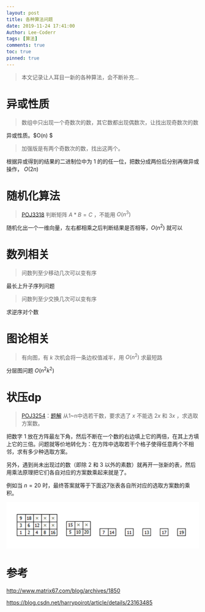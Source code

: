 ```yaml
---
layout: post
title: 各种算法问题
date: 2019-11-24 17:41:00
Author: Lee-Coderr
tags: [算法]
comments: true
toc: true
pinned: true
---
```


>本文记录让人耳目一新的各种算法，会不断补充...

# 异或性质

> 数组中只出现一个奇数次的数，其它数都出现偶数次，让找出现奇数次的数

异或性质。$O(n) $

> 加强版是有两个奇数次的数，找出这两个。

根据异或得到的结果的二进制位中为 $1$ 的的任一位，把数分成两份后分别再做异或操作， $O(2n)$ 

# 随机化算法

> [POJ3318](http://poj.org/problem?id=3318) 判断矩阵 $A*B=C$ ，不能用 $O(n^3)$ 

随机化出一个一维向量，左右都相乘之后判断结果是否相等，$O(n^2)$ 就可以

# 数列相关

> 问数列至少移动几次可以变有序

最长上升子序列问题

> 问数列至少交换几次可以变有序

求逆序对个数

# 图论相关

> 有向图，有 $k$ 次机会将一条边权值减半，用 $O(n^2)$ 求最短路

分层图问题 $O(n^2k^2)$ 

# 状压dp

> [POJ3254](http://poj.org/problem?id=3254)：[题解](https://blog.csdn.net/harrypoirot/article/details/23163485) 从1~n中选若干数，要求选了 $x$ 不能选 $2x$ 和 $3x$ ，求选取方案数。

把数字 $1$ 放在方阵最左下角，然后不断在一个数的右边填上它的两倍，在其上方填上它的三倍。问题就等价地转化为：在方阵中选取若干个格子使得任意两个不相邻，求有多少种选取方案。

另外，遇到尚未出现过的数（即除 $2$ 和 $3$ 以外的素数）就再开一张新的表，然后用乘法原理把它们各自对应的方案数乘起来就是了。

例如当 $n=20$ 时，最终答案就等于下面这7张表各自所对应的选取方案数的乘积。

<img src="..\images\2019-11-24T17_03_43.png" alt="2019-11-24T17_03_43" style="zoom:75%;" />

# 参考

http://www.matrix67.com/blog/archives/1850

https://blog.csdn.net/harrypoirot/article/details/23163485

